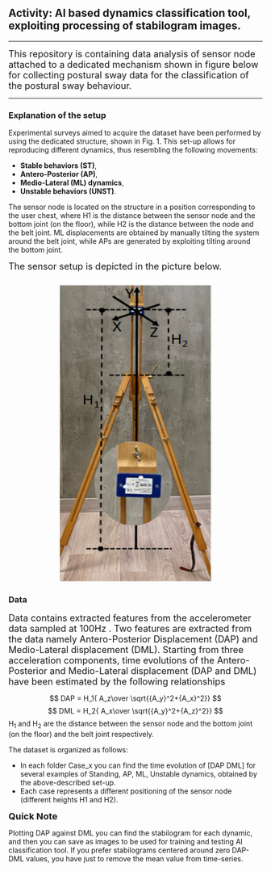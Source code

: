 ## Activity: AI based dynamics classification tool, exploiting processing of stabilogram images.
----
<font size = 4 > This repository is containing data analysis of sensor node attached to a dedicated mechanism shown in figure below for collecting postural sway data for the classification of the postural sway behaviour. </font>

----
### Explanation of the setup
Experimental surveys aimed to acquire the dataset have been performed by using the dedicated structure, shown in Fig. 1. This set-up allows for reproducing different dynamics, thus resembling the following movements: 

* **Stable behaviors (ST)**,
* **Antero-Posterior (AP)**, 
* **Medio-Lateral (ML) dynamics**,  
* **Unstable behaviors (UNST)**. 

The sensor node is located on the structure in a position corresponding to the user chest, where H1 is the distance between the sensor node and the bottom joint (on the floor), while H2 is the distance between the node and the belt joint. ML displacements are obtained by manually tilting the system around the belt joint, while APs are generated by exploiting tilting around the bottom joint. 

<font size=4> The sensor setup is depicted in the picture below.</font>

<center> <img src=./img/data-collection-setup.png width=300 height=600> </center>

### Data
<font size = 4 > Data contains extracted features from the accelerometer data sampled at 100Hz . Two features are extracted from the data namely Antero-Posterior Displacement (DAP) and Medio-Lateral displacement (DML).
Starting from three acceleration components, time evolutions of the Antero-Posterior and Medio-Lateral displacement (DAP and DML) have been estimated by the following relationships  
</font> 

$$ DAP = H_1{ A_z\over \sqrt{{A_y}^2+{A_x}^2}} $$
$$ DML = H_2{ A_x\over \sqrt{{A_y}^2+{A_z}^2}} $$
H<sub>1</sub> and H<sub>2</sub> are the distance between the sensor node and the bottom joint (on the floor) and the belt joint respectively.


The dataset is organized as follows:
* In each folder Case_x you can find the time evolution of [DAP DML] for several examples of Standing, AP, ML, Unstable dynamics, obtained by the above-described set-up. 
* Each case represents a different positioning of the sensor node (different heights H1 and H2).


 <font size=4>  <b>Quick Note</b> </font>
 
Plotting DAP against DML you can find the stabilogram for each dynamic, and then you can save as images to be used for training and testing AI classification tool.
If you prefer stabilograms centered around zero DAP-DML values, you have just to remove the mean value from time-series.
